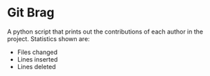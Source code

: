 # Git Brag

A python script that prints out the contributions of each author in the project.  Statistics shown are:

- Files changed
- Lines inserted
- Lines deleted
